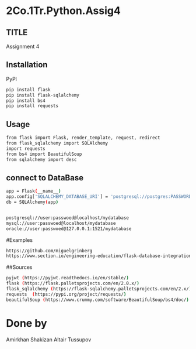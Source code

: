 # 2Co.1Tr.Python.Assig4

## TITLE

Assignment 4

## Installation
PyPl
``` bash 
pip install flask
pip install flask-sqlalchemy
pip install bs4
pip install requests
```

## Usage
```bash
from flask import Flask, render_template, request, redirect
from flask_sqlalchemy import SQLAlchemy
import requests
from bs4 import BeautifulSoup
from sqlalchemy import desc
```

## connect to DataBase
```bash
app = Flask(__name__)
app.config['SQLALCHEMY_DATABASE_URI'] = 'postgresql://postgres:PASSWORD@localhost/CoinMarket'
db = SQLAlchemy(app)


postgresql://user:passwoed@localhost/mydatabase
mysql://user:passwoed@localhost/mydatabase
oracle://user:passwoed@127.0.0.1:1521/mydatabase
```


#Examples
```bash
https://github.com/miguelgrinberg
https://www.section.io/engineering-education/flask-database-integration-with-sqlalchemy/
```

##Sources
```bash
pyjwt (https://pyjwt.readthedocs.io/en/stable/)
flask (https://flask.palletsprojects.com/en/2.0.x/)
flask_sqlalchemy (https://flask-sqlalchemy.palletsprojects.com/en/2.x/)
requests  (https://pypi.org/project/requests/)
beautifulSoup (https://www.crummy.com/software/BeautifulSoup/bs4/doc/)
```
# Done by
Amirkhan Shakizan
Altair Tussupov

